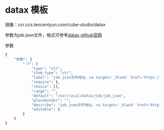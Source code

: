 # datax 模板
镜像：ccr.ccs.tencentyun.com/cube-studio/datax  

参数为job.json文件，格式可参考[datax github官网](https://github.com/alibaba/DataX)

参数
```bash
{
    "参数": {
        "-f": {
            "type": "str",
            "item_type": "str",
            "label": "job.json文件地址，<a target='_blank' href='https://github.com/alibaba/DataX'>书写格式参考</a>",
            "require": 1,
            "choice": [],
            "range": "",
            "default": "/usr/local/datax/job/job.json",
            "placeholder": "",
            "describe": "job.json文件地址，<a target='_blank' href='https://github.com/alibaba/DataX'>书写格式参考</a>",
            "editable": 1
        }
    }
}
```
